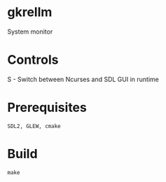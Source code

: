 # gkrellm

System monitor

# Controls

S - Switch between Ncurses and SDL GUI in runtime

# Prerequisites

```
SDL2, GLEW, cmake
```

# Build

```
make
```
